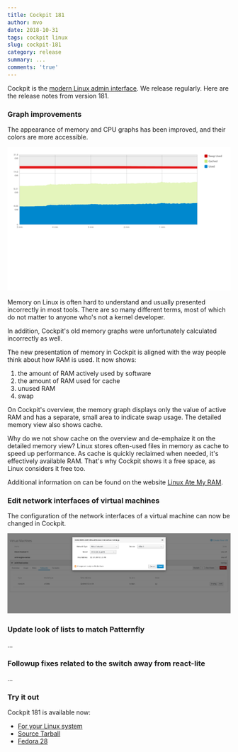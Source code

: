 ```yaml
---
title: Cockpit 181
author: mvo
date: 2018-10-31
tags: cockpit linux
slug: cockpit-181
category: release
summary: ...
comments: 'true'
---
```


Cockpit is the [modern Linux admin interface](https://cockpit-project.org/). We
release regularly.  Here are the release notes from version 181.

### Graph improvements

The appearance of memory and CPU graphs has been improved, and their
colors are more accessible.

![New memory graph](/images/memory-graph.png)

Memory on Linux is often hard to understand and usually presented
incorrectly in most tools. There are so many different terms, most of
which do not matter to anyone who's not a kernel developer.

In addition, Cockpit's old memory graphs were unfortunately calculated
incorrectly as well.

The new presentation of memory in Cockpit is aligned with the way
people think about how RAM is used. It now shows:

1. the amount of RAM actively used by software
2. the amount of RAM used for cache
3. unused RAM
4. swap

On Cockpit's overview, the memory graph displays only the value of
active RAM and has a separate, small area to indicate swap usage. The
detailed memory view also shows cache.

Why do we not show cache on the overview and de-emphaize it on the
detailed memory view? Linux stores often-used files in memory as cache
to speed up performance. As cache is quickly reclaimed when needed,
it's effectively available RAM. That's why Cockpit shows it a free
space, as Linux considers it free too.

Additional information on can be found on the website [Linux Ate My
RAM](https://www.linuxatemyram.com/).

###  Edit network interfaces of virtual machines

The configuration of the network interfaces of a virtual machine can
now be changed in Cockpit.

![nic dialog](/images/nic-edit.png)

### Update look of lists to match Patternfly

...

### Followup fixes related to the switch away from react-lite

...

### Try it out

Cockpit 181 is available now:

 * [For your Linux system](https://cockpit-project.org/running.html)
 * [Source Tarball](https://github.com/cockpit-project/cockpit/releases/tag/181)
 * [Fedora 28](https://bodhi.fedoraproject.org/updates/cockpit-181-1.fc28)
